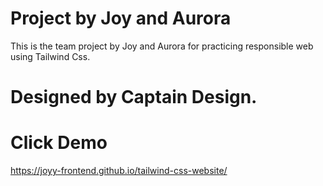 # Project by Joy and Aurora
This is the team project by Joy and Aurora for practicing responsible web using Tailwind Css.

# Designed by Captain Design.

# Click Demo
https://joyy-frontend.github.io/tailwind-css-website/